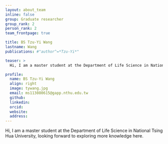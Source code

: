 ```yaml
---
layout: about_team
inline: false
group: Graduate researcher
group_rank: 2
person_rank: 2
team_frontpage: true

title: BS Tzu-Yi Wang
lastname: Wang
publications: #"author^=*Tzu-Yi*"

teaser: >
  Hi, I am a master student at the Department of Life Science in National Tsing Hua University, looking forward to exploring more knowledge here.

profile:
  name: BS Tzu-Yi Wang
  align: right
  image: tywang.jpg
  email: ms113080615@gapp.nthu.edu.tw
  github:
  linkedin:
  orcid:
  website:
  address:
---
```


Hi, I am a master student at the Department of Life Science in National Tsing Hua University, looking forward to exploring more knowledge here.
